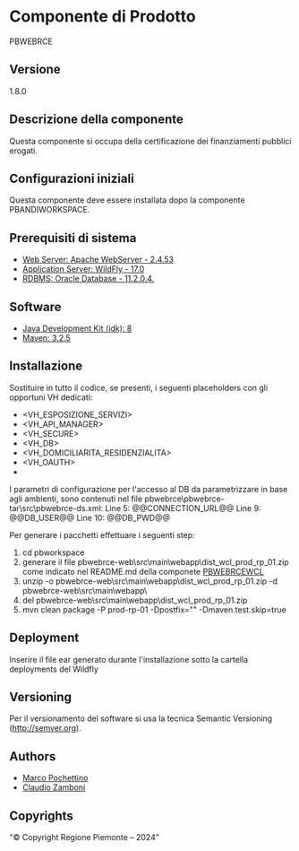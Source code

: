 # Componente di Prodotto
PBWEBRCE

## Versione
1.8.0

## Descrizione della componente
Questa componente si occupa della certificazione dei finanziamenti pubblici erogati.

## Configurazioni iniziali
Questa componente deve essere installata dopo la componente PBANDIWORKSPACE.

## Prerequisiti di sistema
* [Web Server: Apache WebServer - 2.4.53](https://www.apache.org)
* [Application Server: WildFly - 17.0](https://www.wildfly.org/)
* [RDBMS: Oracle Database - 11.2.0.4.](https://www.oracle.com/java)
## Software
* [Java Development Kit (jdk): 8](https://www.oracle.com/java)
* [Maven: 3.2.5](https://maven.apache.org)

## Installazione
Sostituire in tutto il codice, se presenti, i seguenti placeholders con gli opportuni VH dedicati:
* <VH_ESPOSIZIONE_SERVIZI>
* <VH_API_MANAGER>
* <VH_SECURE>
* <VH_DB>
* <VH_DOMICILIARITA_RESIDENZIALITA>
* <VH_OAUTH>
* <VH>

I parametri di configurazione per l'accesso al DB da parametrizzare in base agli ambienti, sono contenuti nel file pbwebrce\pbwebrce-tar\src\pbwebrce-ds.xml:
	Line  5: 		<connection-url>@@CONNECTION_URL@@</connection-url>
	Line  9: 		<user-name>@@DB_USER@@</user-name>
	Line 10: 		<password>@@DB_PWD@@</password>

Per generare i pacchetti effettuare i seguenti step:

1. cd pbworkspace
2. generare il file pbwebrce-web\src\main\webapp\dist_wcl_prod_rp_01.zip come indicato nel README.md della componete [PBWEBRCEWCL](../pbwebrcewcl)
2. unzip -o pbwebrce-web\src\main\webapp\dist_wcl_prod_rp_01.zip -d pbwebrce-web\src\main\webapp\
3. del pbwebrce-web\src\main\webapp\dist_wcl_prod_rp_01.zip
4. mvn clean package -P prod-rp-01 -Dpostfix="" -Dmaven.test.skip=true

## Deployment
Inserire il file ear generato durante l'installazione sotto la cartella deployments del Wildfly

## Versioning
Per il versionamento del software si usa la tecnica Semantic Versioning (http://semver.org).

## Authors
* [Marco Pochettino](mailto:marco.pochettino@csi.it)
* [Claudio Zamboni](mailto:claudio.zamboni@csi.it)

## Copyrights
“© Copyright Regione Piemonte – 2024”